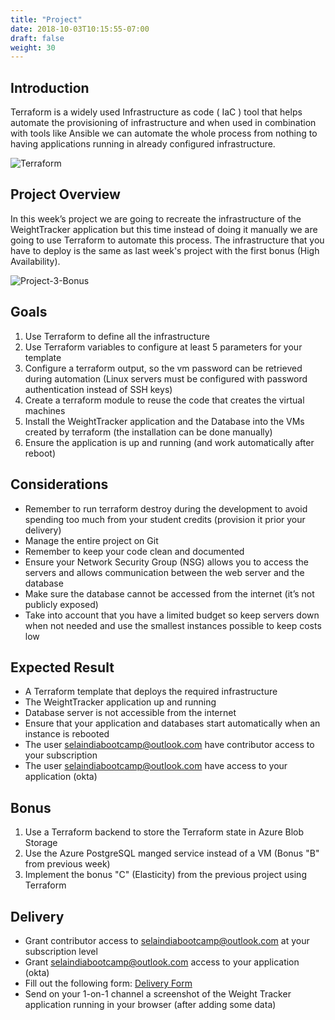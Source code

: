 ```yaml
---
title: "Project"
date: 2018-10-03T10:15:55-07:00
draft: false
weight: 30
---
```


## Introduction

Terraform is a widely used Infrastructure as code ( IaC ) tool that helps automate the provisioning of infrastructure and when used in combination with tools like Ansible we can automate the whole process from nothing to having applications running in already configured infrastructure.

![Terraform](/images/terraform-logo.png)

## Project Overview

In this week’s project we are going to recreate the infrastructure of the WeightTracker application but this time instead of doing it manually we are going to use Terraform to automate this process. The infrastructure that you have to deploy is the same as last week's project with the first bonus (High Availability).

![Project-3-Bonus](/images/week-4-project-env.png)

## Goals

1. Use Terraform to define all the infrastructure
2. Use Terraform variables to configure at least 5 parameters for your template
3. Configure a terraform output, so the vm password can be retrieved during automation (Linux servers must be configured with password authentication instead of SSH keys)
4. Create a terraform module to reuse the code that creates the virtual machines
5. Install the WeightTracker application and the Database into the VMs created by terraform (the installation can be done manually)
6. Ensure the application is up and running (and work automatically after reboot)


## Considerations

- Remember to run terraform destroy during the development to avoid spending too much from your student credits (provision it prior your delivery)
- Manage the entire project on Git
- Remember to keep your code clean and documented
- Ensure your Network Security Group (NSG) allows you to access the servers and allows communication between the web server and the database
- Make sure the database cannot be accessed from the internet (it’s not publicly exposed)
- Take into account that you have a limited budget so keep servers down when not needed and use the smallest instances possible to keep costs low

## Expected Result

- A Terraform template that deploys the required infrastructure
- The WeightTracker application up and running
- Database server is not accessible from the internet
- Ensure that your application and databases start automatically when an instance is rebooted
- The user selaindiabootcamp@outlook.com have contributor access to your subscription
- The user selaindiabootcamp@outlook.com have access to your application (okta)

## Bonus

1. Use a Terraform backend to store the Terraform state in Azure Blob Storage
2. Use the Azure PostgreSQL manged service instead of a VM (Bonus "B" from previous week)
3. Implement the bonus "C" (Elasticity) from the previous project using Terraform 

## Delivery

- Grant contributor access to selaindiabootcamp@outlook.com at your subscription level
- Grant selaindiabootcamp@outlook.com access to your application (okta)
- Fill out the following form: [Delivery Form](https://forms.gle/Rr4tx5a7KLzApQqi6)
- Send on your 1-on-1 channel a screenshot of the Weight Tracker application running in your browser (after adding some data)
